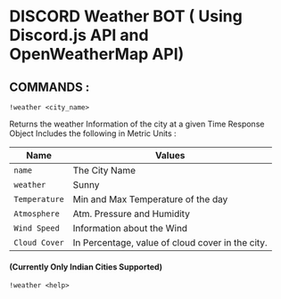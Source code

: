 # DISCORD Weather BOT ( Using Discord.js API and OpenWeatherMap API)

## COMMANDS :
```
!weather <city_name>
```
Returns the weather Information of the city at a given Time
Response Object Includes the following in Metric Units :

| Name | Values |
| --- | --- |
| `name` | The City Name |
| `weather` | Sunny | Rainy | Cloudy | Mist |
| `Temperature` | Min and Max Temperature of the day |
| `Atmosphere` | Atm. Pressure and Humidity |
| `Wind Speed` | Information about the Wind |
| `Cloud Cover` | In Percentage, value of cloud cover in the city. |

#### (Currently Only Indian Cities Supported)

```
!weather <help>
```
